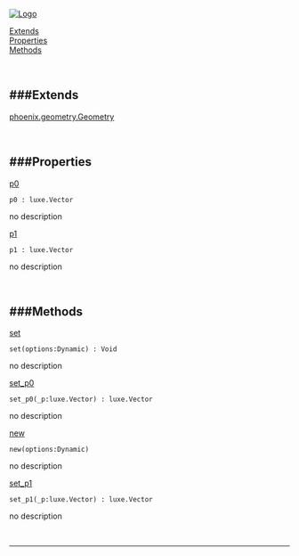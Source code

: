 
[![Logo](http://luxeengine.com/images/logo.png)](index.html)


[Extends](#Extends)   
[Properties](#Properties)   
[Methods](#Methods)   


&nbsp;   

<a class="lift" name="Extends" ></a>
###Extends   
---
<a class="lift" name="phoenix.geometry.Geometry" href="phoenix.geometry.Geometry.html">phoenix.geometry.Geometry</a>

&nbsp;   

<a class="lift" name="Properties" ></a>
###Properties   
---
<a class="lift" name="p0" href="#p0">p0</a>



    p0 : luxe.Vector

<span class="small_desc_flat"> no description </span>   

<a class="lift" name="p1" href="#p1">p1</a>



    p1 : luxe.Vector

<span class="small_desc_flat"> no description </span>   

&nbsp;   

<a class="lift" name="Methods" ></a>
###Methods   
---
<a class="lift" name="set" href="#set">set</a>



    set(options:Dynamic) : Void

<span class="small_desc_flat"> no description </span>   

<a class="lift" name="set_p0" href="#set_p0">set_p0</a>



    set_p0(_p:luxe.Vector) : luxe.Vector

<span class="small_desc_flat"> no description </span>   

<a class="lift" name="new" href="#new">new</a>



    new(options:Dynamic) 

<span class="small_desc_flat"> no description </span>   

<a class="lift" name="set_p1" href="#set_p1">set_p1</a>



    set_p1(_p:luxe.Vector) : luxe.Vector

<span class="small_desc_flat"> no description </span>   



&nbsp;
&nbsp;
&nbsp;

---  


&nbsp;   
&nbsp;   